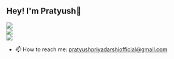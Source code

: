 ## Hey! I'm Pratyush👋

![](https://github-readme-stats.vercel.app/api?username=realpratz&theme=dark&hide_border=false&include_all_commits=false&count_private=true)<br/>
![](https://nirzak-streak-stats.vercel.app/?user=realpratz&theme=dark&hide_border=false)<br/>
![](https://github-readme-stats.vercel.app/api/top-langs/?username=realpratz&theme=dark&hide_border=false&include_all_commits=false&count_private=true&layout=compact)

- 📫 How to reach me: pratyushpriyadarshiofficial@gmail.com

